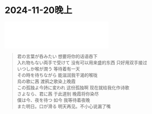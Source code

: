 # 2024-11-20晚上

<iframe frameborder="no" border="0" marginwidth="0" marginheight="0" width=330 height=86 src="//music.163.com/outchain/player?type=2&id=1466520416&auto=1&height=66"></iframe>

>君の言葉が呑みたい 想要将你的话语吞下  
>入れ物もない両手で受けて 没有可以用来盛的东西 只好用双手接过  
>いつしか喉が潤う 等待着有一天  
>その時を待ちながら 能滋润我干渴的喉咙  
>烏の歌に茜 渡鸦之歌染上晚霞  
>この孤独よ今詩に変われ 这份孤独啊 现在就给我化作诗歌  
>さよなら、君に茜 于此道别 晚霞将你染尽   
>僕は今、夜を待つ 如今 我等待着夜晚  
>また明日。口が滑る 明天再见。不小心说漏了嘴  